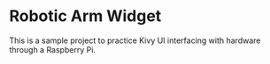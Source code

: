 # Robotic Arm Widget
This is a sample project to practice Kivy UI interfacing with hardware through a Raspberry Pi.
